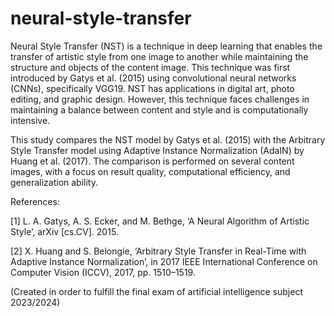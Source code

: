 # neural-style-transfer

Neural Style Transfer (NST) is a technique in deep learning that enables the transfer of artistic style from one image to another while maintaining the structure and objects of the content image. This technique was first introduced by Gatys et al. (2015) using convolutional neural networks (CNNs), specifically VGG19. NST has applications in digital art, photo editing, and graphic design. However, this technique faces challenges in maintaining a balance between content and style and is computationally intensive.

This study compares the NST model by Gatys et al. (2015) with the Arbitrary Style Transfer model using Adaptive Instance Normalization (AdaIN) by Huang et al. (2017). The comparison is performed on several content images, with a focus on result quality, computational efficiency, and generalization ability. 

References:

[1] L. A. Gatys, A. S. Ecker, and M. Bethge, ‘A Neural Algorithm of Artistic Style’, arXiv [cs.CV]. 2015.

[2] X. Huang and S. Belongie, ‘Arbitrary Style Transfer in Real-Time with Adaptive Instance Normalization’, in 2017 IEEE International Conference on Computer Vision (ICCV), 2017, pp. 1510–1519.

(Created in order to fulfill the final exam of artificial intelligence subject 2023/2024)
